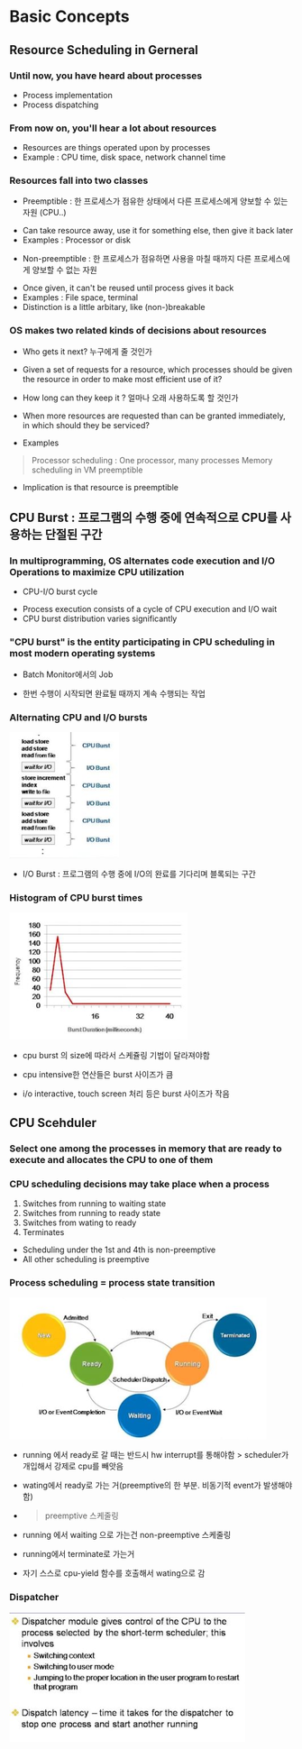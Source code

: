 # Basic Concepts

## Resource Scheduling in Gerneral
### Until now, you have heard about processes
 + Process implementation
 + Process dispatching
 
 
### From now on, you'll hear a lot about resources
 + Resources are things operated upon by processes
 + Example : CPU time, disk space, network channel time
 
 
### Resources fall into two classes
 + Preemptible : 한 프로세스가 점유한 상태에서 다른 프로세스에게 양보할 수 있는 자원 (CPU..)
  - Can take resource away, use it for something else, then give it back later
  - Examples : Processor or disk
  
 + Non-preemptible : 한 프로세스가 점유하면 사용을 마칠 때까지 다른 프로세스에게 양보할 수 없는 자원
  - Once given, it can't be reused until process gives it back
  - Examples : File space, terminal
  - Distinction is a little arbitary, like (non-)breakable


### OS makes two related kinds of decisions about resources
 + Who gets it next? 누구에게 줄 것인가
  - Given a set of requests for a resource, which processes should be given the resource
    in order to make most efficient use of it?
    
 + How long can they keep it ? 얼마나 오래 사용하도록 할 것인가
  - When more resources are requested than can be granted immediately,
    in which should they be serviced?
    
  - Examples 
   > Processor scheduling : One processor, many processes
   > Memory scheduling in VM preemptible
   
  - Implication is that resource is preemptible
  
  
## CPU Burst : 프로그램의 수행 중에 연속적으로 CPU를 사용하는 단절된 구간
### In multiprogramming, OS alternates code execution and I/O Operations to maximize CPU utilization
  + CPU-I/O burst cycle
   - Process execution consists of a cycle of CPU execution and I/O wait
   - CPU burst distribution varies significantly
   

### "CPU burst" is the entity participating in CPU scheduling in most modern operating systems

* Batch Monitor에서의 Job
 - 한번 수행이 시작되면 완료될 때까지 계속 수행되는 작업
 
 
### Alternating CPU and I/O bursts


 ![ch8_2_1](./pic/ch8_2_1.JPG)
 
 
 * I/O Burst : 프로그램의 수행 중에 I/O의 완료를 기다리며 블록되는 구간
 
 
### Histogram of CPU burst times


 ![ch8_2_2](./pic/ch8_2_2.JPG)
 
 
 - cpu burst 의 size에 따라서 스케쥴링 기법이 달라져야함
 
 - cpu intensive한 연산들은 burst 사이즈가 큼
 
 - i/o interactive, touch screen 처리 등은 burst 사이즈가 작음
 
 

## CPU Scehduler
### Select one among the processes in memory that are ready to execute and allocates the CPU to one of them


### CPU scheduling decisions may take place when a process
 1. Switches from running to waiting state
 2. Switches from running to ready state
 3. Switches from wating to ready
 4. Terminates
 
  + Scheduling under the 1st and 4th is non-preemptive
  + All other scheduling is preemptive


### Process scheduling = process state transition
 
 
 ![ch8_2_3](./pic/ch8_2_3.JPG)
 

 - running 에서 ready로 갈 때는 반드시 hw interrupt를 통해야함 > scheduler가 개입해서 강제로 cpu를 빼앗음
 - wating에서 ready로 가는 거(preemptive의 한 부분. 비동기적 event가 발생해야함)
 - > preemptive 스케줄링
 
 - running 에서 waiting 으로 가는건 non-preemptive 스케줄링
 - running에서 terminate로 가는거
 - 자기 스스로 cpu-yield 함수를 호출해서 wating으로 감
 
 
### Dispatcher 
 
 
 ![ch8_2_4](./pic/ch8_2_4.JPG)
 
 